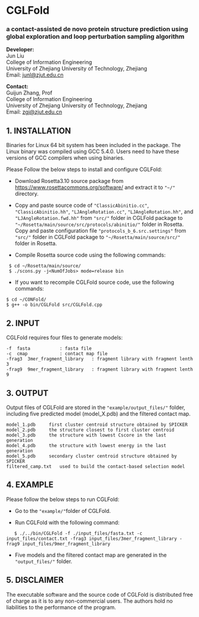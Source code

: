 # CGLFold
### a contact-assisted de novo protein structure prediction using global exploration and loop perturbation sampling algorithm

**Developer:**   
                Jun Liu  
                College of Information Engineering  
                University of Zhejiang University of Technology, Zhejiang  
                Email: junl@zjut.edu.cn  
		
**Contact:**  
                Guijun Zhang, Prof  
                College of Information Engineering  
                University of Zhejiang University of Technology, Zhejiang  
                Email: zgj@zjut.edu.cn  

## 1. INSTALLATION
Binaries for Linux 64 bit system has been included in the package. The Linux binary was compiled using GCC 5.4.0. Users need to have these versions of GCC compilers when using binaries.

Please Follow the below steps to install and configure CGLFold:

- Download Rosetta3.10 source package from https://www.rosettacommons.org/software/ 
and extract it to ``"~/"`` directory.

- Copy and paste source code of ``"ClassicAbinitio.cc"``, ``"ClassicAbinitio.hh"``,   ``"LJAngleRotation.cc"``, ``"LJAngleRotation.hh"``, and ``"LJAngleRotation.fwd.hh"`` from ``"src/"`` folder in CGLFold package to ``"~/Rosetta/main/source/src/protocols/abinitio/"`` folder in Rosetta. Copy and paste configuration file `` "protocols_b_6.src.settings" `` from ``"src/"`` folder in CGLFold package to ``"~/Rosetta/main/source/src/"`` folder in Rosetta.

- Compile Rosetta source code using the following commands:

```
 $ cd ~/Rosetta/main/source/
 $ ./scons.py -j<NumOfJobs> mode=release bin
```

- If you want to recompile CGLFold source code, use the following commands:

```
$ cd ~/CONFold/
$ g++ -o bin/CGLFold src/CGLFold.cpp
```
## 2. INPUT
CGLFold requires four files to generate models:

	-f	fasta			: fasta file
	-c	cmap			: contact map file
	-frag3	3mer_fragment_library	: fragment library with fragment lenth 3
	-frag9	9mer_fragment_library	: fragment library with fragment lenth 9

## 3. OUTPUT
Output files of CGLFold are stored in the ``"example/output_files/"`` folder, including five predicted model (model_X.pdb) and the filtered contact map.

	model_1.pdb		first cluster centroid structure obtained by SPICKER
	model_2.pdb		the structure closest to first cluster centroid
	model_3.pdb		the structure with lowest Cscore in the last generation
	model_4.pdb		the structure with lowest energy in the last generation
	model_5.pdb		secondary cluster centroid structure obtained by SPICKER
	filtered_camp.txt	used to build the contact-based selection model

## 4. EXAMPLE
Please follow the below steps to run CGLFold:

- Go to the ``"example/"``folder of CGLFold.
  
- Run CGLFold with the following command:
  
```
   $ ./../bin/CGLFold -f ./input_files/fasta.txt -c input_files/contact.txt -frag3 input_files/3mer_fragment_library -frag9 input_files/9mer_fragment_library
```

- Five models and the filtered contact map are generated in the ``"output_files/"`` folder.

## 5. DISCLAIMER
The executable software and the source code of CGLFold is distributed free of charge 
as it is to any non-commercial users. The authors hold no liabilities to the performance 
of the program.
